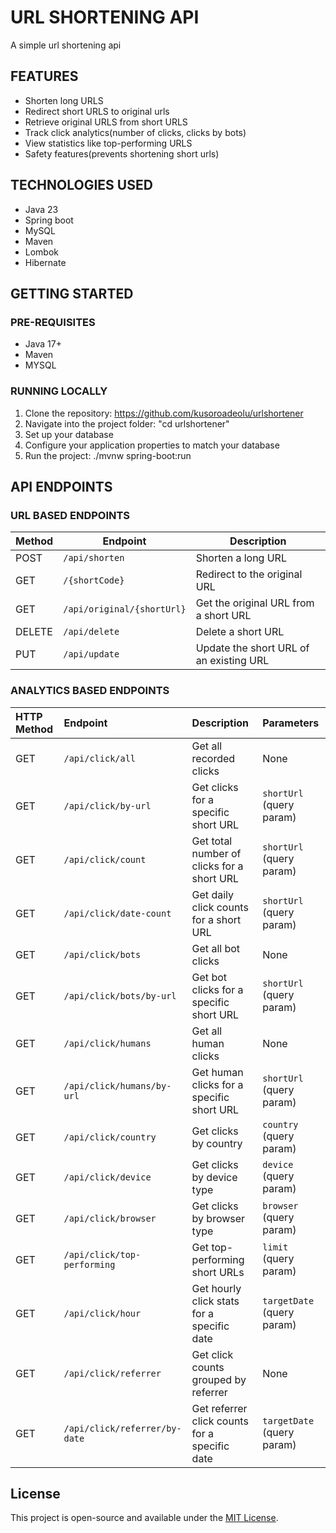 # URL SHORTENING API

A simple url shortening api

## FEATURES

- Shorten long URLS
- Redirect short URLS to original urls
- Retrieve original URLS from short URLS
- Track click analytics(number of clicks, clicks by bots)
- View statistics like top-performing URLS
- Safety features(prevents shortening short urls)

## TECHNOLOGIES USED
- Java 23
- Spring boot
- MySQL 
- Maven
- Lombok
- Hibernate

## GETTING STARTED

### PRE-REQUISITES
- Java 17+
- Maven
- MYSQL

### RUNNING LOCALLY
1. Clone the repository: https://github.com/kusoroadeolu/urlshortener
2. Navigate into the project folder: "cd urlshortener"
3. Set up your database 
4. Configure your application properties to match your database
5. Run the project: ./mvnw spring-boot:run


## API ENDPOINTS
### URL BASED ENDPOINTS

| Method | Endpoint                   | Description                             |
|--------|----------------------------|-----------------------------------------|
| POST   | `/api/shorten`             | Shorten a long URL                      |
| GET    | `/{shortCode}`             | Redirect to the original URL            |
| GET    | `/api/original/{shortUrl}` | Get the original URL from a short URL   |
| DELETE | `/api/delete`              | Delete a short URL                      |
| PUT    | `/api/update`              | Update the short URL of an existing URL |

### ANALYTICS BASED ENDPOINTS

| HTTP Method | Endpoint                         | Description                                      | Parameters |
|:------------|:----------------------------------|:-------------------------------------------------|:-----------|
| GET         | `/api/click/all`                  | Get all recorded clicks                          | None        |
| GET         | `/api/click/by-url`               | Get clicks for a specific short URL              | `shortUrl` (query param) |
| GET         | `/api/click/count`                | Get total number of clicks for a short URL       | `shortUrl` (query param) |
| GET         | `/api/click/date-count`           | Get daily click counts for a short URL           | `shortUrl` (query param) |
| GET         | `/api/click/bots`                 | Get all bot clicks                               | None        |
| GET         | `/api/click/bots/by-url`          | Get bot clicks for a specific short URL          | `shortUrl` (query param) |
| GET         | `/api/click/humans`               | Get all human clicks                             | None        |
| GET         | `/api/click/humans/by-url`        | Get human clicks for a specific short URL        | `shortUrl` (query param) |
| GET         | `/api/click/country`              | Get clicks by country                            | `country` (query param) |
| GET         | `/api/click/device`               | Get clicks by device type                        | `device` (query param) |
| GET         | `/api/click/browser`              | Get clicks by browser type                       | `browser` (query param) |
| GET         | `/api/click/top-performing`       | Get top-performing short URLs                    | `limit` (query param) |
| GET         | `/api/click/hour`                 | Get hourly click stats for a specific date       | `targetDate` (query param) |
| GET         | `/api/click/referrer`             | Get click counts grouped by referrer             | None        |
| GET         | `/api/click/referrer/by-date`     | Get referrer click counts for a specific date    | `targetDate` (query param) |


## License
This project is open-source and available under the [MIT License](LICENSE).


